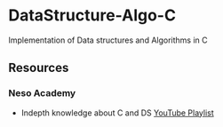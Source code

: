 # DataStructure-Algo-C
Implementation of Data structures and Algorithms in C

## Resources

### Neso Academy
- Indepth knowledge about C and DS
[YouTube Playlist](https://youtube.com/playlist?list=PLBlnK6fEyqRhX6r2uhhlubuF5QextdCSM)
